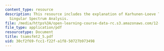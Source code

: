 ```yaml
---
content_type: resource
description: This resource includes the explanation of Karhunen-Loeve Theorem and
  Singular Spectrum Analysis.
file: /media/https%3A/open-learning-course-data-rc.s3.amazonaws.com/12-864-inference-from-data-and-models-spring-2005/30cf2f69fcc1f22fa1f850727b973498_tsamsfmt2_5.pdf
file_type: application/pdf
resourcetype: Document
title: tsamsfmt2_5.pdf
uid: 30cf2f69-fcc1-f22f-a1f8-50727b973498
---
```

